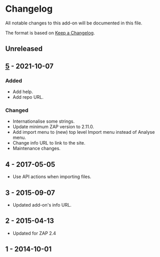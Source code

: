 # Changelog
All notable changes to this add-on will be documented in this file.

The format is based on [Keep a Changelog](https://keepachangelog.com/en/1.0.0/).

## Unreleased


## [5] - 2021-10-07
### Added
- Add help.
- Add repo URL.

### Changed
- Internationalise some strings.
- Update minimum ZAP version to 2.11.0.
- Add import menu to (new) top level Import menu instead of Analyse menu.
- Change info URL to link to the site.
- Maintenance changes.

## 4 - 2017-05-05

- Use API actions when importing files.

## 3 - 2015-09-07

- Updated add-on's info URL.

## 2 - 2015-04-13

- Updated for ZAP 2.4

## 1 - 2014-10-01



[5]: https://github.com/zaproxy/zap-extensions/releases/importLogFiles-v5

